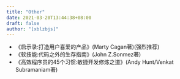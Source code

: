```yaml
---
title: "Other"
date: 2021-03-20T13:44:38+08:00
draft: false
author: "[xblzbjs]"
---
```



- 《启示录:打造用户喜爱的产品》(Marty Cagan著)(强烈推荐)
- 《软技能:代码之外的生存指南》(John Z.Sonmez著)
- 《高效程序员的45个习惯:敏捷开发修炼之道》(Andy Hunt/Venkat Subramaniam著)
